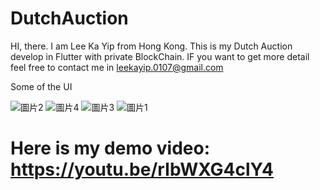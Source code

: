# DutchAuction
HI, there. I am Lee Ka Yip from Hong Kong. This is my Dutch Auction develop in Flutter with private BlockChain. IF you want to get more detail feel free to contact me in leekayip.0107@gmail.com

Some of the UI

![圖片2](https://github.com/LeeKaYip/DutchAuction/assets/134273037/af47681b-0005-4161-8557-92b4542e2d8a)
![圖片4](https://github.com/LeeKaYip/DutchAuction/assets/134273037/ab669430-b887-41e3-aa87-c8cf711a8980)
![圖片3](https://github.com/LeeKaYip/DutchAuction/assets/134273037/16b85494-3eae-4f81-9a5c-c90131dc73d1)
![圖片1](https://github.com/LeeKaYip/DutchAuction/assets/134273037/8b9ae52a-f480-4290-ac3f-e3a1ae5cc75d)





# Here is my demo video: https://youtu.be/rIbWXG4clY4
